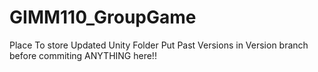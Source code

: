 # GIMM110_GroupGame
Place To store Updated Unity Folder
Put Past Versions in Version branch before commiting ANYTHING here!!
